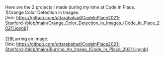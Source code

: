 Here are the 2 projects I made during my time at Code In Place.<br>
1)Orange Color Detection in Images.<br>
[link: https://github.com/uttarabahad/CodeInPlace2021-Stanford-/blob/main/Orange_Color_Detection_in_Images_(Code_In_Place_2021).ipynb]<br><br>
2)BLurring an Image.<br>
[link: https://github.com/uttarabahad/CodeInPlace2021-Stanford-/blob/main/Blurring_An_Image_(Code_In_Place_2021).ipynb]
